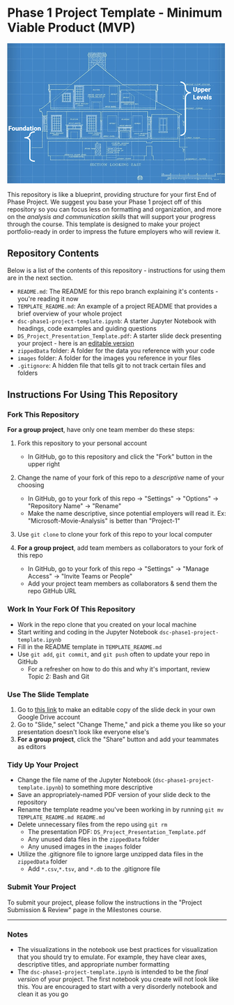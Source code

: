 # Phase 1 Project Template - Minimum Viable Product (MVP)

![blueprint](images/blueprint.png)

This repository is like a blueprint, providing structure for your first End of Phase Project. We suggest you base your Phase 1 project off of this repository so you can focus less on formatting and organization, and more on the _analysis and communication skills_ that will support your progress through the course. This template is designed to make your project portfolio-ready in order to impress the future employers who will review it.

## Repository Contents

Below is a list of the contents of this repository - instructions for using them are in the next section.

- `README.md`: The README for this repo branch explaining it's contents - you're reading it now
- `TEMPLATE_README.md`: An example of a project README that provides a brief overview of your whole project
- `dsc-phase1-project-template.ipynb`: A starter Jupyter Notebook with headings, code examples and guiding questions
- `DS_Project_Presentation_Template.pdf`: A starter slide deck presenting your project - here is an [editable version](https://docs.google.com/presentation/d/1PaiH1bleXnhiPjTPsAXQSiAK0nkaRlseQIr_Yb-0mz0/copy)
- `zippedData` folder: A folder for the data you reference with your code
- `images` folder: A folder for the images you reference in your files
- `.gitignore`: A hidden file that tells git to not track certain files and folders

## Instructions For Using This Repository

### Fork This Repository

**For a group project**, have only one team member do these steps:

1. Fork this repository to your personal account
   - In GitHub, go to this repository and click the "Fork" button in the upper right
2. Change the name of your fork of this repo to a _descriptive_ name of your choosing

   - In GitHub, go to your fork of this repo -> "Settings" -> "Options" -> "Repository Name" -> "Rename"
   - Make the name descriptive, since potential employers will read it. Ex: "Microsoft-Movie-Analysis" is better than "Project-1"

3. Use `git clone` to clone your fork of this repo to your local computer

4. **For a group project**, add team members as collaborators to your fork of this repo
   - In GitHub, go to your fork of this repo -> "Settings" -> "Manage Access" -> "Invite Teams or People"
   - Add your project team members as collaborators & send them the repo GitHub URL

### Work In Your Fork Of This Repository

- Work in the repo clone that you created on your local machine
- Start writing and coding in the Jupyter Notebook `dsc-phase1-project-template.ipynb`
- Fill in the README template in `TEMPLATE_README.md`
- Use `git add`, `git commit`, and `git push` often to update your repo in GitHub
  - For a refresher on how to do this and why it's important, review Topic 2: Bash and Git

### Use The Slide Template

1. Go to [this link](https://docs.google.com/presentation/d/1PaiH1bleXnhiPjTPsAXQSiAK0nkaRlseQIr_Yb-0mz0/copy) to make an editable copy of the slide deck in your own Google Drive account
2. Go to "Slide," select "Change Theme," and pick a theme you like so your presentation doesn't look like everyone else's
3. **For a group project**, click the "Share" button and add your teammates as editors

### Tidy Up Your Project

- Change the file name of the Jupyter Notebook (`dsc-phase1-project-template.ipynb`) to something more descriptive
- Save an appropriately-named PDF version of your slide deck to the repository
- Rename the template readme you've been working in by running `git mv TEMPLATE_README.md README.md`
- Delete unnecessary files from the repo using `git rm`
  - The presentation PDF: `DS_Project_Presentation_Template.pdf`
  - Any unused data files in the `zippedData` folder
  - Any unused images in the `images` folder
- Utilize the .gitignore file to ignore large unzipped data files in the `zippedData` folder
  - Add `*.csv`,`*.tsv`, and `*.db` to the .gitignore file

### Submit Your Project

To submit your project, please follow the instructions in the "Project Submission & Review" page in the Milestones course.

---

### Notes

- The visualizations in the notebook use best practices for visualization that you should try to emulate. For example, they have clear axes, descriptive titles, and appropriate number formatting
- The `dsc-phase1-project-template.ipynb` is intended to be the _final version_ of your project. The first notebook you create will not look like this. You are encouraged to start with a very disorderly notebook and clean it as you go
